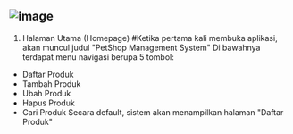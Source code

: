 ![image](https://github.com/user-attachments/assets/6c2f5779-ce2b-4139-9414-8fcb60f29f58)
---
1. Halaman Utama (Homepage)
#Ketika pertama kali membuka aplikasi, akan muncul judul "PetShop Management System"
Di bawahnya terdapat menu navigasi berupa 5 tombol:
- Daftar Produk
- Tambah Produk
- Ubah Produk
- Hapus Produk
- Cari Produk
Secara default, sistem akan menampilkan halaman "Daftar Produk"
